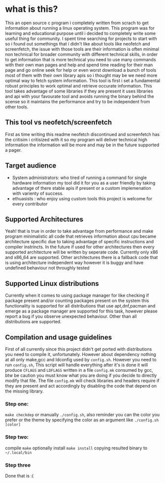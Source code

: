 # what is this?
This an open source c program i completely written from scrach to get information about running a linux operating system.
This program was for learning and educational purpose until i decided to completely write some useful thing for community.
I spent time searching for projects to start with so i found out somethings that i didn't like about tools like neofetch
and screenfetch, the issue with those tools are their information is often minimal non technical for broader community with
different technical skills, in order to get information that is more technical you need to use many commands with their own 
man pages and help and spend time reading for their man page and go online seek for help or even worst download a bunch of tools most of them with their own library apis so i thought may be we need more optimal way to fetch system information.
This tool is first i set a fundamental robust principles to work optimal and retrieve occurate information. This tool takes advantage of some libraries if they are present it uses libraries and api with your favourate tool and avoids running the binary behind the scense so it maintains the performance and try to be independent from other tools.

## This tool vs neofetch/screenfetch
First as time writing this readme neofetch discontinued and screenfetch has the critisim i critisized with it so my program will deliver technical high information the information will be more and may be in the future supported a pager.

## Target audience
- System administrators: who tired of running a command for single hardware information my tool did it for you as a user friendly by taking advantage of there stable apis if present or a custom implemenation with varienty of success.
- ethuasists : who enjoy using custom tools this project is welcome for every contributor 

## Supported Architectures
Yeah! that is true in order to take advantage from performance and make program minimalistic all code that retrieves information about cpu became architecture specific due to taking advantage of specific instructions and compiler instrincts.
In the future if used for other architectures then every supported architecture will be written by seperate code.
Currently only x86 and x86_64 are supported. Other architectures there is a fallback code that is using architecture independent way however it is buggy and have undefined behaviour not throughly tested

## Supported Linux distributions
Currently when it comes to using package manager for like checking if package present and/or counting packages present on the system this functionality is supported for all distributions that use apt,dnf,pacman and emerge as a package manager are supported for this task, however please report a bug if you observe unexpected behaviour.
Other than all distributions are supported.

## Compilation and usage guidelines
First of all currently since this project didn't get ported with distributions you need to compile it, unfortunately.
However about dependency nothing at all only make,gcc and ldconfig used by `config.sh`. However you need to run `config.sh`,
This script will handle everything after it's is done it will produce `CFLAGS` and `LDFLAGS` written in a file `config.mk` consumed by gcc, btw be caution you must know what you are doing if you decide to directly modify that file. The file `config.mk` will check libraries and headers require if they are present and act accordingly by disabling the code that depend on the missing library.

### Step one:
`make checkdep` or manually `./config.sh`, also reminder you can the color you prefer or the theme by specifying 
the color as an argument like `./config.sh [color]`
### Step two:
compile `make` optionally install `make install` copying resulted binary to `~/.local/bin`
### Step three
Done that is :(